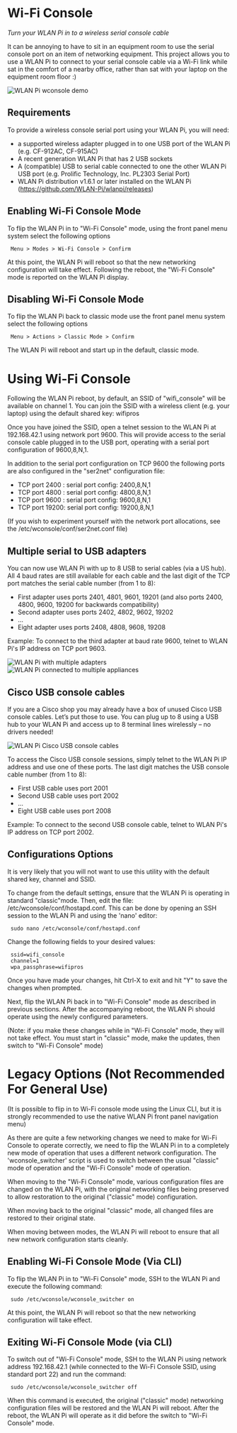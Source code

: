 # Wi-Fi Console
*Turn your WLAN Pi in to a wireless serial console cable*

It can be annoying to have to sit in an equipment room to use the serial console port on an item of networking equipment. This project allows you to use a WLAN Pi to connect to your serial console cable via a Wi-Fi link while sat in the comfort of a nearby office, rather than sat with your laptop on the equipment room floor :) 

![WLAN Pi wconsole demo](https://github.com/WLAN-Pi/wconsole/blob/master/images/wlanpi_console.jpg)

## Requirements

To provide a wireless console serial port using your WLAN Pi, you will need:

 - a supported wireless adapter plugged in to one USB port of the WLAN Pi (e.g. CF-912AC, CF-915AC)
 - A recent generation WLAN Pi that has 2 USB sockets
 - A (compatible) USB to serial cable connected to one the other WLAN Pi USB port (e.g. Prolific Technology, Inc. PL2303 Serial Port)
 - WLAN Pi distribution v1.6.1 or later installed on the WLAN Pi (https://github.com/WLAN-Pi/wlanpi/releases)

## Enabling Wi-Fi Console Mode

To flip the WLAN Pi in to "Wi-Fi Console" mode, using the front panel menu system select the following options

```
 Menu > Modes > Wi-Fi Console > Confirm
```

At this point, the WLAN Pi will reboot so that the new networking configuration will take effect. Following the reboot, the "Wi-Fi Console" mode is reported on the WLAN Pi display.

## Disabling Wi-Fi Console Mode

To flip the WLAN Pi back to classic mode use the front panel menu system select the following options

```
 Menu > Actions > Classic Mode > Confirm
```

The WLAN Pi will reboot and start up in the default, classic mode.

# Using Wi-Fi Console

Following the WLAN Pi reboot, by default, an SSID of "wifi_console" will be available on channel 1. You can join the SSID with a wireless client (e.g. your laptop) using the default shared key: wifipros

Once you have joined the SSID, open a telnet session to the WLAN Pi at 192.168.42.1 using network port 9600. This will provide access to the serial console cable plugged in to the USB port, operating with a serial port configuration of 9600,8,N,1.

In addition to the serial port configuration on TCP 9600 the following ports are also configured in the "ser2net" configuration file:

 - TCP port 2400 : serial port config: 2400,8,N,1
 - TCP port 4800 : serial port config: 4800,8,N,1
 - TCP port 9600 : serial port config: 9600,8,N,1
 - TCP port 19200: serial port config: 19200,8,N,1

(If you wish to experiment yourself with the network port allocations, see the /etc/wconsole/conf/ser2net.conf file)


 ## Multiple serial to USB adapters

You can now use WLAN Pi with up to 8 USB to serial cables (via a US hub). All 4 baud rates are still available for each cable and the last digit of the TCP port matches the serial cable number (from 1 to 8):

 - First adapter uses ports 2401, 4801, 9601, 19201 (and also ports 2400, 4800, 9600, 19200 for backwards compatibility)
 - Second adapter uses ports 2402, 4802, 9602, 19202
 - ...
 - Eight adapter uses ports 2408, 4808, 9608, 19208

Example: To connect to the third adapter at baud rate 9600, telnet to WLAN Pi's IP address on TCP port 9603. 

![WLAN Pi with multiple adapters](/images/Wi-Fi-Console-with-multiple-adapters.jpg)
![WLAN Pi connected to multiple appliances](/images/Console-cables-plugged-into-appliances.png)

 ## Cisco USB console cables

If you are a Cisco shop you may already have a box of unused Cisco USB console cables. Let’s put those to use. You can plug up to 8 using a USB hub to your WLAN Pi and access up to 8 terminal lines wirelessly – no drivers needed!

![WLAN Pi Cisco USB console cables](/images/Cisco-USB-console-cable.jpg)

To access the Cisco USB console sessions, simply telnet to the WLAN Pi IP address and use one of these ports. The last digit matches the USB console cable number (from 1 to 8):

 - First USB cable uses port 2001
 - Second USB cable uses port 2002
 - ...
 - Eight USB cable uses port 2008

Example: To connect to the second USB console cable, telnet to WLAN Pi's IP address on TCP port 2002.

 ## Configurations Options

It is very likely that you will not want to use this utility with the default shared key, channel and SSID. 

To change from the default settings, ensure that the WLAN Pi is operating in standard "classic"mode. Then, edit the file: /etc/wconsole/conf/hostapd.conf. This can be done by opening an SSH session to the WLAN Pi and using the 'nano' editor:

```
 sudo nano /etc/wconsole/conf/hostapd.conf
```

Change the following fields to your desired values:

```
 ssid=wifi_console
 channel=1
 wpa_passphrase=wifipros
```

Once you have made your changes, hit Ctrl-X to exit and hit "Y" to save the changes when prompted.

Next, flip the WLAN Pi back in to "Wi-Fi Console" mode as described in previous sections. After the accompanying reboot, the WLAN Pi should operate using the newly configured parameters.

(Note: if you make these changes while in "Wi-Fi Console" mode, they will not take effect. You must start in "classic" mode, make the updates, then switch to "Wi-Fi Console" mode)


# Legacy Options (Not Recommended For General Use)

(It is possible to flip in to Wi-Fi console mode using the Linux CLI, but it is strongly recommended to use the native WLAN Pi front panel navigation menu)

As there are quite a few networking changes we need to make for Wi-Fi Console to operate correctly, we need to flip the WLAN Pi in to a completely new mode of operation that uses a different network configuration. The 'wconsole_switcher' script is used to switch between the usual "classic" mode of operation and the "Wi-Fi Console" mode of operation. 

When moving to the "Wi-Fi Console" mode, various configuration files are changed on the WLAN Pi, with the original networking files being preserved to allow restoration to the original ("classic" mode) configuration. 

When moving back to the original "classic" mode, all changed files are restored to their original state. 

When moving between modes, the WLAN Pi will reboot to ensure that all new network configuration starts cleanly. 

## Enabling Wi-Fi Console Mode (Via CLI)

To flip the WLAN Pi in to "Wi-Fi Console" mode, SSH to the WLAN Pi and execute the following command:

```
 sudo /etc/wconsole/wconsole_switcher on
```

At this point, the WLAN Pi will reboot so that the new networking configuration will take effect. 


## Exiting Wi-Fi Console Mode (via CLI)

To switch out of "Wi-Fi Console" mode, SSH to the WLAN Pi using network address 192.168.42.1 (while connected to the Wi-Fi Console SSID, using standard port 22) and run the command: 

```
 sudo /etc/wconsole/wconsole_switcher off
```

When this command is executed, the original ("classic" mode) networking configuration files will be restored and the WLAN Pi will reboot. After the reboot, the WLAN Pi will operate as it did before the switch to "Wi-Fi Console" mode.

